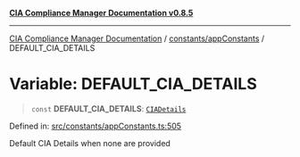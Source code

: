 [**CIA Compliance Manager Documentation v0.8.5**](../../../README.md)

***

[CIA Compliance Manager Documentation](../../../modules.md) / [constants/appConstants](../README.md) / DEFAULT\_CIA\_DETAILS

# Variable: DEFAULT\_CIA\_DETAILS

> `const` **DEFAULT\_CIA\_DETAILS**: [`CIADetails`](../../../types/cia-services/interfaces/CIADetails.md)

Defined in: [src/constants/appConstants.ts:505](https://github.com/Hack23/cia-compliance-manager/blob/3ae0301247f765ba03c8c0fe645db4718bb8af76/src/constants/appConstants.ts#L505)

Default CIA Details when none are provided
